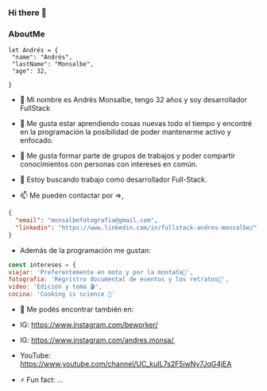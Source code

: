 ### Hi there 👋
### AboutMe
```
let Andrés = {
 "name": "Andrés",
 "lastName": "Monsalbe",
 "age": 32,

}
```

- 🔭 Mi nombre es Andrés Monsalbe, tengo 32 años y soy desarrollador FullStack
- 🌱 Me gusta estar aprendiendo cosas nuevas todo el tiempo y encontré en la programación la posibilidad de poder mantenerme activo y enfocado.
- 👯 Me gusta formar parte de grupos de trabajos y poder compartir conocimientos con personas con intereses en común.
- 🤔 Estoy buscando trabajo como desarrollador Full-Stack. 


- 📫 Me pueden contactar por =>, 
```JSON
{
  "email": "monsalbefotografia@gmail.com",
  "linkedin": "https://www.linkedin.com/in/fullstack-andres-monsalbe/",
}
```

- Además de la programación me gustan:
 ```javascript
const intereses = {
viajar: 'Preferentemente en moto y por la montaña🛵',
fotografía: 'Regristro documental de eventos y los retratos📸',
video: 'Edición y toma 🎬',
cocina: 'Cooking is science 🔬'
```

- 💬 Me podés encontrar también en: 
- IG: https://www.instagram.com/beworker/
- IG: https://www.instagram.com/andres.monsa/,
- YouTube: https://www.youtube.com/channel/UC_kuIL7s2F5iwNy7JqG4jEA

- ⚡ Fun fact: ...

